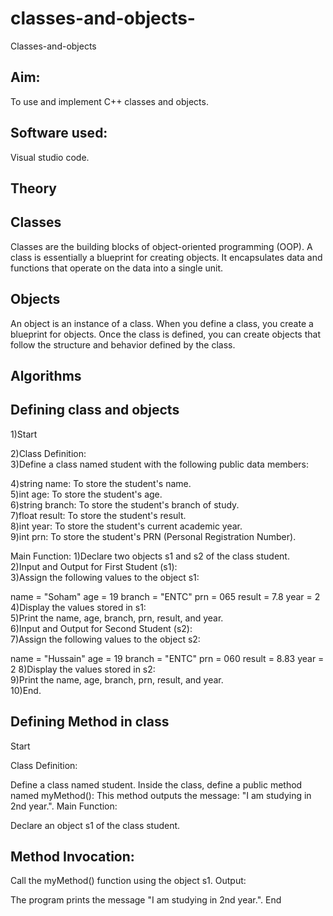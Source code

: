 # classes-and-objects-
Classes-and-objects
##  Aim:
To use and implement C++ classes and objects.

## Software used:
Visual studio code.

## Theory
## Classes
Classes are the building blocks of object-oriented programming (OOP). A class is essentially a blueprint for creating objects. It encapsulates data and functions that operate on the data into a single unit.


## Objects
An object is an instance of a class. When you define a class, you create a blueprint for objects. Once the class is defined, you can create objects that follow the structure and behavior defined by the class.


## Algorithms
## Defining class and objects
1)Start  

2)Class Definition:  
3)Define a class named student with the following public data members:  

4)string name: To store the student's name.  
5)int age: To store the student's age.  
6)string branch: To store the student's branch of study.  
7)float result: To store the student's result.  
8)int year: To store the student's current academic year.  
9)int prn: To store the student's PRN (Personal Registration Number).  


Main Function:
1)Declare two objects s1 and s2 of the class student.  
2)Input and Output for First Student (s1):  
3)Assign the following values to the object s1:  

name = "Soham"
age = 19
branch = "ENTC"
prn = 065
result = 7.8
year = 2
4)Display the values stored in s1:  
5)Print the name, age, branch, prn, result, and year.  
6)Input and Output for Second Student (s2):  
7)Assign the following values to the object s2:  

name = "Hussain"
age = 19
branch = "ENTC"
prn = 060
result = 8.83
year = 2
8)Display the values stored in s2:  
9)Print the name, age, branch, prn, result, and year.  
10)End.  

## Defining Method in class
Start

Class Definition:

Define a class named student.
Inside the class, define a public method named myMethod():
This method outputs the message: "I am studying in 2nd year.".
Main Function:

Declare an object s1 of the class student.

## Method Invocation:

Call the myMethod() function using the object s1.
Output:

The program prints the message "I am studying in 2nd year.".
End

